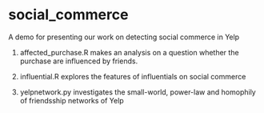 # social_commerce
A demo for presenting our work on detecting social commerce in Yelp

1. affected_purchase.R makes an analysis on a question whether the purchase are influenced by friends.

2. influential.R explores the features of influentials on social commerce

3. yelpnetwork.py investigates the small-world, power-law and homophily of friendsship networks of Yelp
